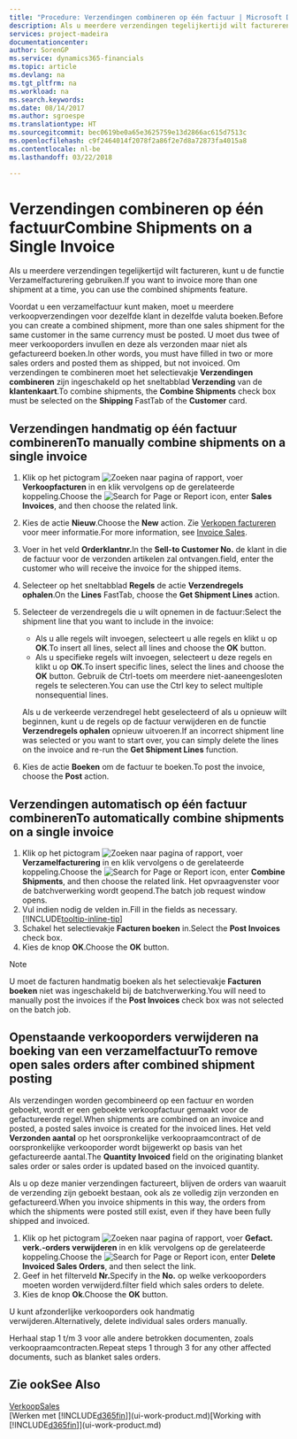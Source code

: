 ```yaml
---
title: "Procedure: Verzendingen combineren op één factuur | Microsoft Docs"
description: Als u meerdere verzendingen tegelijkertijd wilt factureren, kunt u de functie Verzamelfacturering gebruiken.
services: project-madeira
documentationcenter: 
author: SorenGP
ms.service: dynamics365-financials
ms.topic: article
ms.devlang: na
ms.tgt_pltfrm: na
ms.workload: na
ms.search.keywords: 
ms.date: 08/14/2017
ms.author: sgroespe
ms.translationtype: HT
ms.sourcegitcommit: bec0619be0a65e3625759e13d2866ac615d7513c
ms.openlocfilehash: c9f2464014f2078f2a86f2e7d8a72873fa4015a8
ms.contentlocale: nl-be
ms.lasthandoff: 03/22/2018

---
```

# <a name="combine-shipments-on-a-single-invoice"></a><span data-ttu-id="0713a-103">Verzendingen combineren op één factuur</span><span class="sxs-lookup"><span data-stu-id="0713a-103">Combine Shipments on a Single Invoice</span></span>
<span data-ttu-id="0713a-104">Als u meerdere verzendingen tegelijkertijd wilt factureren, kunt u de functie Verzamelfacturering gebruiken.</span><span class="sxs-lookup"><span data-stu-id="0713a-104">If you want to invoice more than one shipment at a time, you can use the combined shipments feature.</span></span>  

 <span data-ttu-id="0713a-105">Voordat u een verzamelfactuur kunt maken, moet u meerdere verkoopverzendingen voor dezelfde klant in dezelfde valuta boeken.</span><span class="sxs-lookup"><span data-stu-id="0713a-105">Before you can create a combined shipment, more than one sales shipment for the same customer in the same currency must be posted.</span></span> <span data-ttu-id="0713a-106">U moet dus twee of meer verkooporders invullen en deze als verzonden maar niet als gefactureerd boeken.</span><span class="sxs-lookup"><span data-stu-id="0713a-106">In other words, you must have filled in two or more sales orders and posted them as shipped, but not invoiced.</span></span> <span data-ttu-id="0713a-107">Om verzendingen te combineren moet het selectievakje **Verzendingen combineren** zijn ingeschakeld op het sneltabblad **Verzending** van de **klantenkaart**.</span><span class="sxs-lookup"><span data-stu-id="0713a-107">To combine shipments, the **Combine Shipments** check box must be selected on the **Shipping** FastTab of the **Customer** card.</span></span>  

## <a name="to-manually-combine-shipments-on-a-single-invoice"></a><span data-ttu-id="0713a-108">Verzendingen handmatig op één factuur combineren</span><span class="sxs-lookup"><span data-stu-id="0713a-108">To manually combine shipments on a single invoice</span></span>  
1. <span data-ttu-id="0713a-109">Klik op het pictogram ![Zoeken naar pagina of rapport](media/ui-search/search_small.png "pictogram Zoeken naar pagina of rapport"), voer **Verkoopfacturen** in en klik vervolgens op de gerelateerde koppeling.</span><span class="sxs-lookup"><span data-stu-id="0713a-109">Choose the ![Search for Page or Report](media/ui-search/search_small.png "Search for Page or Report icon") icon, enter **Sales Invoices**, and then choose the related link.</span></span>  
2. <span data-ttu-id="0713a-110">Kies de actie **Nieuw**.</span><span class="sxs-lookup"><span data-stu-id="0713a-110">Choose the **New** action.</span></span> <span data-ttu-id="0713a-111">Zie [Verkopen factureren](sales-how-invoice-sales.md) voor meer informatie.</span><span class="sxs-lookup"><span data-stu-id="0713a-111">For more information, see [Invoice Sales](sales-how-invoice-sales.md).</span></span>
3. <span data-ttu-id="0713a-112">Voer in het veld **Orderklantnr.**</span><span class="sxs-lookup"><span data-stu-id="0713a-112">In the **Sell-to Customer No.**</span></span> <span data-ttu-id="0713a-113">de klant in die de factuur voor de verzonden artikelen zal ontvangen.</span><span class="sxs-lookup"><span data-stu-id="0713a-113">field, enter the customer who will receive the invoice for the shipped items.</span></span>  
4. <span data-ttu-id="0713a-114">Selecteer op het sneltabblad **Regels** de actie **Verzendregels ophalen**.</span><span class="sxs-lookup"><span data-stu-id="0713a-114">On the **Lines** FastTab, choose the **Get Shipment Lines** action.</span></span>  
5. <span data-ttu-id="0713a-115">Selecteer de verzendregels die u wilt opnemen in de factuur:</span><span class="sxs-lookup"><span data-stu-id="0713a-115">Select the shipment line that you want to include in the invoice:</span></span>  

    - <span data-ttu-id="0713a-116">Als u alle regels wilt invoegen, selecteert u alle regels en klikt u op **OK**.</span><span class="sxs-lookup"><span data-stu-id="0713a-116">To insert all lines, select all lines and choose the **OK** button.</span></span>  
    - <span data-ttu-id="0713a-117">Als u specifieke regels wilt invoegen, selecteert u deze regels en klikt u op **OK**.</span><span class="sxs-lookup"><span data-stu-id="0713a-117">To insert specific lines, select the lines and choose the **OK** button.</span></span> <span data-ttu-id="0713a-118">Gebruik de Ctrl-toets om meerdere niet-aaneengesloten regels te selecteren.</span><span class="sxs-lookup"><span data-stu-id="0713a-118">You can use the Ctrl key to select multiple nonsequential lines.</span></span>  

    <span data-ttu-id="0713a-119">Als u de verkeerde verzendregel hebt geselecteerd of als u opnieuw wilt beginnen, kunt u de regels op de factuur verwijderen en de functie **Verzendregels ophalen** opnieuw uitvoeren.</span><span class="sxs-lookup"><span data-stu-id="0713a-119">If an incorrect shipment line was selected or you want to start over, you can simply delete the lines on the invoice and re-run the **Get Shipment Lines** function.</span></span>  
7. <span data-ttu-id="0713a-120">Kies de actie **Boeken** om de factuur te boeken.</span><span class="sxs-lookup"><span data-stu-id="0713a-120">To post the invoice, choose the **Post** action.</span></span>  

## <a name="to-automatically-combine-shipments-on-a-single-invoice"></a><span data-ttu-id="0713a-121">Verzendingen automatisch op één factuur combineren</span><span class="sxs-lookup"><span data-stu-id="0713a-121">To automatically combine shipments on a single invoice</span></span>  
1. <span data-ttu-id="0713a-122">Klik op het pictogram ![Zoeken naar pagina of rapport](media/ui-search/search_small.png "pictogram Zoeken naar pagina of rapport"), voer **Verzamelfacturering** in en klik vervolgens o de gerelateerde koppeling.</span><span class="sxs-lookup"><span data-stu-id="0713a-122">Choose the ![Search for Page or Report](media/ui-search/search_small.png "Search for Page or Report icon") icon, enter **Combine Shipments**, and then choose the related link.</span></span> <span data-ttu-id="0713a-123">Het opvraagvenster voor de batchverwerking wordt geopend.</span><span class="sxs-lookup"><span data-stu-id="0713a-123">The batch job request window opens.</span></span>  
2. <span data-ttu-id="0713a-124">Vul indien nodig de velden in.</span><span class="sxs-lookup"><span data-stu-id="0713a-124">Fill in the fields as necessary.</span></span> [!INCLUDE[tooltip-inline-tip](includes/tooltip-inline-tip_md.md)]
3. <span data-ttu-id="0713a-125">Schakel het selectievakje **Facturen boeken** in.</span><span class="sxs-lookup"><span data-stu-id="0713a-125">Select the **Post Invoices** check box.</span></span>  
4.  <span data-ttu-id="0713a-126">Kies de knop **OK**.</span><span class="sxs-lookup"><span data-stu-id="0713a-126">Choose the **OK** button.</span></span>  

> [!NOTE]  
>  <span data-ttu-id="0713a-127">U moet de facturen handmatig boeken als het selectievakje **Facturen boeken** niet was ingeschakeld bij de batchverwerking.</span><span class="sxs-lookup"><span data-stu-id="0713a-127">You will need to manually post the invoices if the **Post Invoices** check box was not selected on the batch job.</span></span>  

## <a name="to-remove-open-sales-orders-after-combined-shipment-posting"></a><span data-ttu-id="0713a-128">Openstaande verkooporders verwijderen na boeking van een verzamelfactuur</span><span class="sxs-lookup"><span data-stu-id="0713a-128">To remove open sales orders after combined shipment posting</span></span> 
<span data-ttu-id="0713a-129">Als verzendingen worden gecombineerd op een factuur en worden geboekt, wordt er een geboekte verkoopfactuur gemaakt voor de gefactureerde regel.</span><span class="sxs-lookup"><span data-stu-id="0713a-129">When shipments are combined on an invoice and posted, a posted sales invoice is created for the invoiced lines.</span></span> <span data-ttu-id="0713a-130">Het veld **Verzonden aantal** op het oorspronkelijke verkoopraamcontract of de oorspronkelijke verkooporder wordt bijgewerkt op basis van het gefactureerde aantal.</span><span class="sxs-lookup"><span data-stu-id="0713a-130">The **Quantity Invoiced** field on the originating blanket sales order or sales order is updated based on the invoiced quantity.</span></span>  

<span data-ttu-id="0713a-131">Als u op deze manier verzendingen factureert, blijven de orders van waaruit de verzending zijn geboekt bestaan, ook als ze volledig zijn verzonden en gefactureerd.</span><span class="sxs-lookup"><span data-stu-id="0713a-131">When you invoice shipments in this way, the orders from which the shipments were posted still exist, even if they have been fully shipped and invoiced.</span></span>   

1. <span data-ttu-id="0713a-132">Klik op het pictogram ![Zoeken naar pagina of rapport](media/ui-search/search_small.png "pictogram Zoeken naar pagina of rapport"), voer **Gefact. verk.-orders verwijderen** in en klik vervolgens op de gerelateerde koppeling.</span><span class="sxs-lookup"><span data-stu-id="0713a-132">Choose the ![Search for Page or Report](media/ui-search/search_small.png "Search for Page or Report icon") icon, enter **Delete Invoiced Sales Orders**, and then select the link.</span></span>  
2. <span data-ttu-id="0713a-133">Geef in het filterveld **Nr.**</span><span class="sxs-lookup"><span data-stu-id="0713a-133">Specify in the **No.**</span></span> <span data-ttu-id="0713a-134">op welke verkooporders moeten worden verwijderd.</span><span class="sxs-lookup"><span data-stu-id="0713a-134">filter field which sales orders to delete.</span></span>  
3. <span data-ttu-id="0713a-135">Kies de knop **Ok**.</span><span class="sxs-lookup"><span data-stu-id="0713a-135">Choose the **OK** button.</span></span>  

<span data-ttu-id="0713a-136">U kunt afzonderlijke verkooporders ook handmatig verwijderen.</span><span class="sxs-lookup"><span data-stu-id="0713a-136">Alternatively, delete individual sales orders manually.</span></span>  

<span data-ttu-id="0713a-137">Herhaal stap 1 t/m 3 voor alle andere betrokken documenten, zoals verkoopraamcontracten.</span><span class="sxs-lookup"><span data-stu-id="0713a-137">Repeat steps 1 through 3 for any other affected documents, such as blanket sales orders.</span></span>

## <a name="see-also"></a><span data-ttu-id="0713a-138">Zie ook</span><span class="sxs-lookup"><span data-stu-id="0713a-138">See Also</span></span>  
[<span data-ttu-id="0713a-139">Verkoop</span><span class="sxs-lookup"><span data-stu-id="0713a-139">Sales</span></span>](sales-manage-sales.md)  
<span data-ttu-id="0713a-140">[Werken met [!INCLUDE[d365fin](includes/d365fin_md.md)]](ui-work-product.md)</span><span class="sxs-lookup"><span data-stu-id="0713a-140">[Working with [!INCLUDE[d365fin](includes/d365fin_md.md)]](ui-work-product.md)</span></span>

